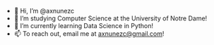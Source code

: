 - 👋 Hi, I’m @axnunezc
- 👀 I’m studying Computer Science at the University of Notre Dame!
- 🌱 I’m currently learning Data Science in Python!
- 📫 To reach out, email me at axnunezc@gmail.com!

<!---
axnunezc/axnunezc is a ✨ special ✨ repository because its `README.md` (this file) appears on your GitHub profile.
You can click the Preview link to take a look at your changes.
--->
